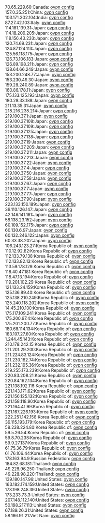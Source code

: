 70.65.229.60:Canada: [ovpn config](vpn/70_65_229_60.ovpn)  
157.0.35.251:China: [ovpn config](vpn/157_0_35_251.ovpn)  
103.171.202.104:India: [ovpn config](vpn/103_171_202_104.ovpn)  
87.27.42.103:Italy: [ovpn config](vpn/87_27_42_103.ovpn)  
114.181.139.31:Japan: [ovpn config](vpn/114_181_139_31.ovpn)  
114.18.209.205:Japan: [ovpn config](vpn/114_18_209_205.ovpn)  
118.156.43.233:Japan: [ovpn config](vpn/118_156_43_233.ovpn)  
120.74.69.231:Japan: [ovpn config](vpn/120_74_69_231.ovpn)  
124.87.124.113:Japan: [ovpn config](vpn/124_87_124_113.ovpn)  
125.56.118.175:Japan: [ovpn config](vpn/125_56_118_175.ovpn)  
126.73.106.183:Japan: [ovpn config](vpn/126_73_106_183.ovpn)  
126.89.198.211:Japan: [ovpn config](vpn/126_89_198_211.ovpn)  
138.64.66.249:Japan: [ovpn config](vpn/138_64_66_249.ovpn)  
153.200.248.77:Japan: [ovpn config](vpn/153_200_248_77.ovpn)  
153.230.49.30:Japan: [ovpn config](vpn/153_230_49_30.ovpn)  
159.28.240.89:Japan: [ovpn config](vpn/159_28_240_89.ovpn)  
160.86.178.11:Japan: [ovpn config](vpn/160_86_178_11.ovpn)  
175.133.125.193:Japan: [ovpn config](vpn/175_133_125_193.ovpn)  
180.28.33.188:Japan: [ovpn config](vpn/180_28_33_188.ovpn)  
211.13.35.31:Japan: [ovpn config](vpn/211_13_35_31.ovpn)  
218.216.238.214:Japan: [ovpn config](vpn/218_216_238_214.ovpn)  
219.100.37.1:Japan: [ovpn config](vpn/219_100_37_1.ovpn)  
219.100.37.108:Japan: [ovpn config](vpn/219_100_37_108.ovpn)  
219.100.37.109:Japan: [ovpn config](vpn/219_100_37_109.ovpn)  
219.100.37.125:Japan: [ovpn config](vpn/219_100_37_125.ovpn)  
219.100.37.138:Japan: [ovpn config](vpn/219_100_37_138.ovpn)  
219.100.37.19:Japan: [ovpn config](vpn/219_100_37_19.ovpn)  
219.100.37.205:Japan: [ovpn config](vpn/219_100_37_205.ovpn)  
219.100.37.211:Japan: [ovpn config](vpn/219_100_37_211.ovpn)  
219.100.37.213:Japan: [ovpn config](vpn/219_100_37_213.ovpn)  
219.100.37.22:Japan: [ovpn config](vpn/219_100_37_22.ovpn)  
219.100.37.4:Japan: [ovpn config](vpn/219_100_37_4.ovpn)  
219.100.37.50:Japan: [ovpn config](vpn/219_100_37_50.ovpn)  
219.100.37.58:Japan: [ovpn config](vpn/219_100_37_58.ovpn)  
219.100.37.67:Japan: [ovpn config](vpn/219_100_37_67.ovpn)  
219.100.37.7:Japan: [ovpn config](vpn/219_100_37_7.ovpn)  
219.100.37.77:Japan: [ovpn config](vpn/219_100_37_77.ovpn)  
219.100.37.90:Japan: [ovpn config](vpn/219_100_37_90.ovpn)  
223.133.150.189:Japan: [ovpn config](vpn/223_133_150_189.ovpn)  
39.110.126.147:Japan: [ovpn config](vpn/39_110_126_147.ovpn)  
42.146.141.181:Japan: [ovpn config](vpn/42_146_141_181.ovpn)  
58.138.23.152:Japan: [ovpn config](vpn/58_138_23_152.ovpn)  
60.109.152.175:Japan: [ovpn config](vpn/60_109_152_175.ovpn)  
60.130.6.97:Japan: [ovpn config](vpn/60_130_6_97.ovpn)  
60.132.246.122:Japan: [ovpn config](vpn/60_132_246_122.ovpn)  
60.33.38.202:Japan: [ovpn config](vpn/60_33_38_202.ovpn)  
106.243.123.27:Korea Republic of: [ovpn config](vpn/106_243_123_27.ovpn)  
110.12.92.82:Korea Republic of: [ovpn config](vpn/110_12_92_82.ovpn)  
112.133.79.138:Korea Republic of: [ovpn config](vpn/112_133_79_138.ovpn)  
112.133.82.13:Korea Republic of: [ovpn config](vpn/112_133_82_13.ovpn)  
113.59.178.129:Korea Republic of: [ovpn config](vpn/113_59_178_129.ovpn)  
118.40.47.181:Korea Republic of: [ovpn config](vpn/118_40_47_181.ovpn)  
118.47.13.194:Korea Republic of: [ovpn config](vpn/118_47_13_194.ovpn)  
119.201.102.29:Korea Republic of: [ovpn config](vpn/119_201_102_29.ovpn)  
121.133.24.159:Korea Republic of: [ovpn config](vpn/121_133_24_159.ovpn)  
125.136.89.40:Korea Republic of: [ovpn config](vpn/125_136_89_40.ovpn)  
125.138.210.249:Korea Republic of: [ovpn config](vpn/125_138_210_249.ovpn)  
125.240.118.202:Korea Republic of: [ovpn config](vpn/125_240_118_202.ovpn)  
14.45.210.100:Korea Republic of: [ovpn config](vpn/14_45_210_100.ovpn)  
175.117.109.241:Korea Republic of: [ovpn config](vpn/175_117_109_241.ovpn)  
175.200.97.4:Korea Republic of: [ovpn config](vpn/175_200_97_4.ovpn)  
175.201.200.77:Korea Republic of: [ovpn config](vpn/175_201_200_77.ovpn)  
180.68.114.134:Korea Republic of: [ovpn config](vpn/180_68_114_134.ovpn)  
183.107.27.60:Korea Republic of: [ovpn config](vpn/183_107_27_60.ovpn)  
1.244.45.143:Korea Republic of: [ovpn config](vpn/1_244_45_143.ovpn)  
210.178.242.15:Korea Republic of: [ovpn config](vpn/210_178_242_15.ovpn)  
211.201.29.200:Korea Republic of: [ovpn config](vpn/211_201_29_200.ovpn)  
211.224.83.124:Korea Republic of: [ovpn config](vpn/211_224_83_124.ovpn)  
211.230.182.74:Korea Republic of: [ovpn config](vpn/211_230_182_74.ovpn)  
211.232.195.36:Korea Republic of: [ovpn config](vpn/211_232_195_36.ovpn)  
219.255.173.239:Korea Republic of: [ovpn config](vpn/219_255_173_239.ovpn)  
220.83.208.21:Korea Republic of: [ovpn config](vpn/220_83_208_21.ovpn)  
220.84.162.134:Korea Republic of: [ovpn config](vpn/220_84_162_134.ovpn)  
221.138.192.116:Korea Republic of: [ovpn config](vpn/221_138_192_116.ovpn)  
221.143.171.62:Korea Republic of: [ovpn config](vpn/221_143_171_62.ovpn)  
221.156.125.132:Korea Republic of: [ovpn config](vpn/221_156_125_132.ovpn)  
221.158.118.90:Korea Republic of: [ovpn config](vpn/221_158_118_90.ovpn)  
221.164.41.99:Korea Republic of: [ovpn config](vpn/221_164_41_99.ovpn)  
221.167.226.193:Korea Republic of: [ovpn config](vpn/221_167_226_193.ovpn)  
222.251.142.156:Korea Republic of: [ovpn config](vpn/222_251_142_156.ovpn)  
39.115.193.179:Korea Republic of: [ovpn config](vpn/39_115_193_179.ovpn)  
58.238.224.80:Korea Republic of: [ovpn config](vpn/58_238_224_80.ovpn)  
59.5.26.54:Korea Republic of: [ovpn config](vpn/59_5_26_54.ovpn)  
59.8.70.238:Korea Republic of: [ovpn config](vpn/59_8_70_238.ovpn)  
59.9.27.137:Korea Republic of: [ovpn config](vpn/59_9_27_137.ovpn)  
61.75.36.79:Korea Republic of: [ovpn config](vpn/61_75_36_79.ovpn)  
61.76.106.44:Korea Republic of: [ovpn config](vpn/61_76_106_44.ovpn)  
178.163.94.9:Russian Federation: [ovpn config](vpn/178_163_94_9.ovpn)  
184.82.68.181:Thailand: [ovpn config](vpn/184_82_68_181.ovpn)  
49.228.96.250:Thailand: [ovpn config](vpn/49_228_96_250.ovpn)  
49.228.98.220:Thailand: [ovpn config](vpn/49_228_98_220.ovpn)  
139.180.147.96:United States: [ovpn config](vpn/139_180_147_96.ovpn)  
163.182.174.159:United States: [ovpn config](vpn/163_182_174_159.ovpn)  
173.198.248.39:United States: [ovpn config](vpn/173_198_248_39.ovpn)  
173.233.73.3:United States: [ovpn config](vpn/173_233_73_3.ovpn)  
207.148.112.140:United States: [ovpn config](vpn/207_148_112_140.ovpn)  
50.198.217.113:United States: [ovpn config](vpn/50_198_217_113.ovpn)  
67.189.26.31:United States: [ovpn config](vpn/67_189_26_31.ovpn)  
58.186.91.21:Viet Nam: [ovpn config](vpn/58_186_91_21.ovpn)  
